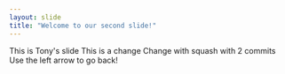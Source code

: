 ```yaml
---
layout: slide
title: "Welcome to our second slide!"
---
```

This is Tony's slide
This is a change
Change with squash with 2 commits
Use the left arrow to go back!
